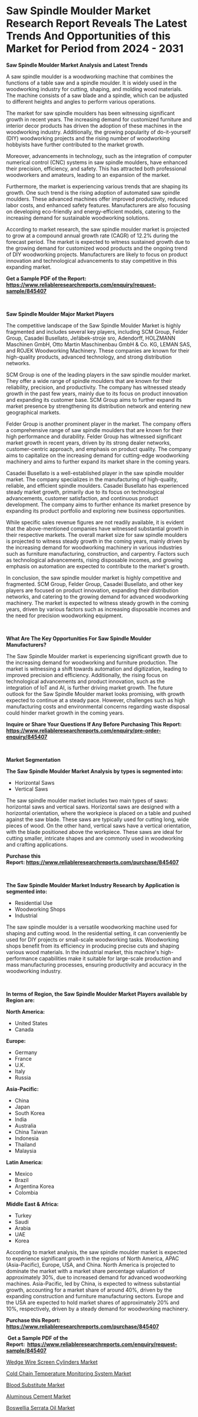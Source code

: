 <p><h1>Saw Spindle Moulder Market Research Report Reveals The Latest Trends And Opportunities of this Market for Period from 2024 - 2031</h1></p><p><strong>Saw Spindle Moulder Market Analysis and Latest Trends</strong></p>
<p><p>A saw spindle moulder is a woodworking machine that combines the functions of a table saw and a spindle moulder. It is widely used in the woodworking industry for cutting, shaping, and molding wood materials. The machine consists of a saw blade and a spindle, which can be adjusted to different heights and angles to perform various operations.</p><p>The market for saw spindle moulders has been witnessing significant growth in recent years. The increasing demand for customized furniture and interior decor products has driven the adoption of these machines in the woodworking industry. Additionally, the growing popularity of do-it-yourself (DIY) woodworking projects and the rising number of woodworking hobbyists have further contributed to the market growth.</p><p>Moreover, advancements in technology, such as the integration of computer numerical control (CNC) systems in saw spindle moulders, have enhanced their precision, efficiency, and safety. This has attracted both professional woodworkers and amateurs, leading to an expansion of the market.</p><p>Furthermore, the market is experiencing various trends that are shaping its growth. One such trend is the rising adoption of automated saw spindle moulders. These advanced machines offer improved productivity, reduced labor costs, and enhanced safety features. Manufacturers are also focusing on developing eco-friendly and energy-efficient models, catering to the increasing demand for sustainable woodworking solutions.</p><p>According to market research, the saw spindle moulder market is projected to grow at a compound annual growth rate (CAGR) of 12.2% during the forecast period. The market is expected to witness sustained growth due to the growing demand for customized wood products and the ongoing trend of DIY woodworking projects. Manufacturers are likely to focus on product innovation and technological advancements to stay competitive in this expanding market.</p></p>
<p><strong>Get a Sample PDF of the Report:&nbsp; <a href="https://www.reliableresearchreports.com/enquiry/request-sample/845407">https://www.reliableresearchreports.com/enquiry/request-sample/845407</a></strong></p>
<p>&nbsp;</p>
<p><strong>Saw Spindle Moulder Major Market Players</strong></p>
<p><p>The competitive landscape of the Saw Spindle Moulder Market is highly fragmented and includes several key players, including SCM Group, Felder Group, Casadei Busellato, Jeřábek-stroje sro, Adendorff, HOLZMANN Maschinen GmbH, Otto Martin Maschinenbau GmbH & Co. KG, LEMAN SAS, and ROJEK Woodworking Machinery. These companies are known for their high-quality products, advanced technology, and strong distribution networks.</p><p>SCM Group is one of the leading players in the saw spindle moulder market. They offer a wide range of spindle moulders that are known for their reliability, precision, and productivity. The company has witnessed steady growth in the past few years, mainly due to its focus on product innovation and expanding its customer base. SCM Group aims to further expand its market presence by strengthening its distribution network and entering new geographical markets.</p><p>Felder Group is another prominent player in the market. The company offers a comprehensive range of saw spindle moulders that are known for their high performance and durability. Felder Group has witnessed significant market growth in recent years, driven by its strong dealer networks, customer-centric approach, and emphasis on product quality. The company aims to capitalize on the increasing demand for cutting-edge woodworking machinery and aims to further expand its market share in the coming years.</p><p>Casadei Busellato is a well-established player in the saw spindle moulder market. The company specializes in the manufacturing of high-quality, reliable, and efficient spindle moulders. Casadei Busellato has experienced steady market growth, primarily due to its focus on technological advancements, customer satisfaction, and continuous product development. The company aims to further enhance its market presence by expanding its product portfolio and exploring new business opportunities.</p><p>While specific sales revenue figures are not readily available, it is evident that the above-mentioned companies have witnessed substantial growth in their respective markets. The overall market size for saw spindle moulders is projected to witness steady growth in the coming years, mainly driven by the increasing demand for woodworking machinery in various industries such as furniture manufacturing, construction, and carpentry. Factors such as technological advancements, rising disposable incomes, and growing emphasis on automation are expected to contribute to the market's growth.</p><p>In conclusion, the saw spindle moulder market is highly competitive and fragmented. SCM Group, Felder Group, Casadei Busellato, and other key players are focused on product innovation, expanding their distribution networks, and catering to the growing demand for advanced woodworking machinery. The market is expected to witness steady growth in the coming years, driven by various factors such as increasing disposable incomes and the need for precision woodworking equipment.</p></p>
<p>&nbsp;</p>
<p><strong>What Are The Key Opportunities For Saw Spindle Moulder Manufacturers?</strong></p>
<p><p>The Saw Spindle Moulder market is experiencing significant growth due to the increasing demand for woodworking and furniture production. The market is witnessing a shift towards automation and digitization, leading to improved precision and efficiency. Additionally, the rising focus on technological advancements and product innovation, such as the integration of IoT and AI, is further driving market growth. The future outlook for the Saw Spindle Moulder market looks promising, with growth expected to continue at a steady pace. However, challenges such as high manufacturing costs and environmental concerns regarding waste disposal could hinder market growth in the coming years.</p></p>
<p><strong>Inquire or Share Your Questions If Any Before Purchasing This Report: <a href="https://www.reliableresearchreports.com/enquiry/pre-order-enquiry/845407">https://www.reliableresearchreports.com/enquiry/pre-order-enquiry/845407</a></strong></p>
<p>&nbsp;</p>
<p><strong>Market Segmentation</strong></p>
<p><strong>The Saw Spindle Moulder Market Analysis by types is segmented into:</strong></p>
<p><ul><li>Horizontal Saws</li><li>Vertical Saws</li></ul></p>
<p><p>The saw spindle moulder market includes two main types of saws: horizontal saws and vertical saws. Horizontal saws are designed with a horizontal orientation, where the workpiece is placed on a table and pushed against the saw blade. These saws are typically used for cutting long, wide pieces of wood. On the other hand, vertical saws have a vertical orientation, with the blade positioned above the workpiece. These saws are ideal for cutting smaller, intricate shapes and are commonly used in woodworking and crafting applications.</p></p>
<p><strong>Purchase this Report:&nbsp;<a href="https://www.reliableresearchreports.com/purchase/845407">https://www.reliableresearchreports.com/purchase/845407</a></strong></p>
<p>&nbsp;</p>
<p><strong>The Saw Spindle Moulder Market Industry Research by Application is segmented into:</strong></p>
<p><ul><li>Residential Use</li><li>Woodworking Shops</li><li>Industrial</li></ul></p>
<p><p>The saw spindle moulder is a versatile woodworking machine used for shaping and cutting wood. In the residential setting, it can conveniently be used for DIY projects or small-scale woodworking tasks. Woodworking shops benefit from its efficiency in producing precise cuts and shaping various wood materials. In the industrial market, this machine's high-performance capabilities make it suitable for large-scale production and mass manufacturing processes, ensuring productivity and accuracy in the woodworking industry.</p></p>
<p>&nbsp;</p>
<p><strong>In terms of Region, the Saw Spindle Moulder Market Players available by Region are:</strong></p>
<p>
    <p> <strong> North America: </strong>
        <ul>
            <li>United States</li>
            <li>Canada</li>
        </ul>
        </p> 
    <p> <strong> Europe: </strong>
        <ul>
            <li>Germany</li>
            <li>France</li>
            <li>U.K.</li>
            <li>Italy</li>
            <li>Russia</li>
        </ul>
        </p> 
    <p> <strong> Asia-Pacific: </strong>
        <ul>
            <li>China</li>
            <li>Japan</li>
            <li>South Korea</li>
            <li>India</li>
            <li>Australia</li>
            <li>China Taiwan</li>
            <li>Indonesia</li>
            <li>Thailand</li>
            <li>Malaysia</li>
        </ul>
        </p> 
    <p> <strong> Latin America: </strong>
        <ul>
            <li>Mexico</li>
            <li>Brazil</li>
            <li>Argentina Korea</li>
            <li>Colombia</li>
        </ul>
        </p> 
    <p> <strong> Middle East & Africa: </strong>
        <ul>
            <li>Turkey</li>
            <li>Saudi</li>
            <li>Arabia</li>
            <li>UAE</li>
            <li>Korea</li>
        </ul>
    </p>
    </p>
<p><p>According to market analysis, the saw spindle moulder market is expected to experience significant growth in the regions of North America, APAC (Asia-Pacific), Europe, USA, and China. North America is projected to dominate the market with a market share percentage valuation of approximately 30%, due to increased demand for advanced woodworking machines. Asia-Pacific, led by China, is expected to witness substantial growth, accounting for a market share of around 40%, driven by the expanding construction and furniture manufacturing sectors. Europe and the USA are expected to hold market shares of approximately 20% and 10%, respectively, driven by a steady demand for woodworking machinery.</p></p>
<p><strong>Purchase this Report: <a href="https://www.reliableresearchreports.com/purchase/845407">https://www.reliableresearchreports.com/purchase/845407</a></strong></p>
<p>&nbsp;<strong>Get a Sample PDF of the Report:&nbsp;&nbsp;<a href="https://www.reliableresearchreports.com/enquiry/request-sample/845407">https://www.reliableresearchreports.com/enquiry/request-sample/845407</a></strong></p>
<p><strong></strong></p>
<p><p><a href="https://github.com/WillieWoodard/Market-Research-Report-List-2/blob/main/wedge-wire-screen-cylinders-market.md">Wedge Wire Screen Cylinders Market</a></p><p><a href="https://github.com/BryceTownsendr/Market-Research-Report-List-2/blob/main/cold-chain-temperature-monitoring-system-market.md">Cold Chain Temperature Monitoring System Market</a></p><p><a href="https://medium.com/@shirleysullivan73/blood-substitute-market-comprehensive-assessment-by-type-application-and-geography-d2082f374e69">Blood Substitute Market</a></p><p><a href="https://www.linkedin.com/pulse/aluminous-cement-market-size-growth-forecast-from-2023-inqce/">Aluminous Cement Market</a></p><p><a href="https://www.linkedin.com/pulse/boswellia-serrata-oil-market-size-share-amp-trends-analysis-mpyxe/">Boswellia Serrata Oil Market</a></p></p>